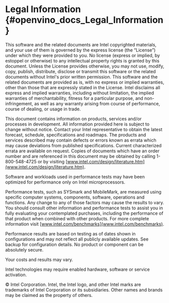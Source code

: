 # Legal Information {#openvino_docs_Legal_Information}

This software and the related documents are Intel copyrighted materials, and your use of them is governed by the express license (the “License”) under which they were provided to you. No license (express or implied, by estoppel or otherwise) to any intellectual property rights is granted by this document. Unless the License provides otherwise, you may not use, modify, copy, publish, distribute, disclose or transmit this software or the related documents without Intel's prior written permission. This software and the related documents are provided as is, with no express or implied warranties, other than those that are expressly stated in the License. Intel disclaims all express and implied warranties, including without limitation, the implied warranties of merchantability, fitness for a particular purpose, and non-infringement, as well as any warranty arising from course of performance, course of dealing, or usage in trade.

This document contains information on products, services and/or processes in development. All information provided here is subject to change without notice. Contact your Intel representative to obtain the latest forecast, schedule, specifications and roadmaps. The products and services described may contain defects or errors known as errata which may cause deviations from published specifications. Current characterized errata are available on request. Copies of documents which have an order number and are referenced in this document may be obtained by calling 1-800-548-4725 or by visiting [www.intel.com/design/literature.htm](www.intel.com/design/literature.htm).

Software and workloads used in performance tests may have been optimized for performance only on Intel microprocessors.  

Performance tests, such as SYSmark and MobileMark, are measured using specific computer systems, components, software, operations and functions.  Any change to any of those factors may cause the results to vary.  You should consult other information and performance tests to assist you in fully evaluating your contemplated purchases, including the performance of that product when combined with other products. For more complete information visit [www.intel.com/benchmarks](www.intel.com/benchmarks).

Performance results are based on testing as of dates shown in configurations and may not reflect all publicly available updates.  See backup for configuration details.  No product or component can be absolutely secure. 

Your costs and results may vary. 

Intel technologies may require enabled hardware, software or service activation.

© Intel Corporation.  Intel, the Intel logo, and other Intel marks are trademarks of Intel Corporation or its subsidiaries.  Other names and brands may be claimed as the property of others.  
